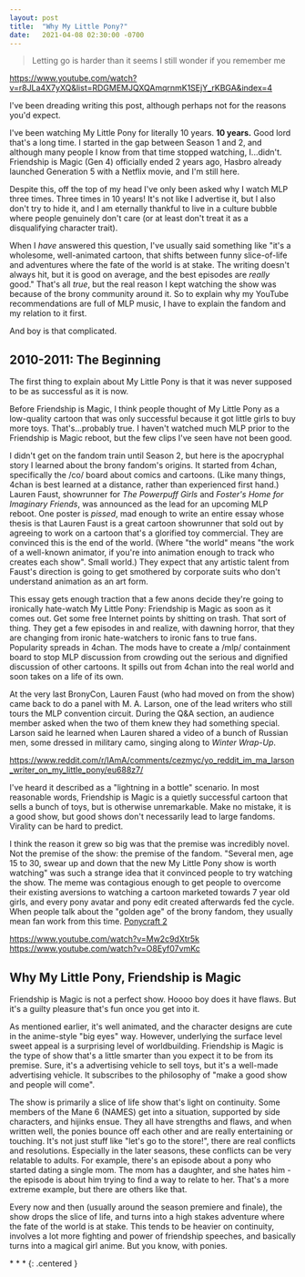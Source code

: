 ```yaml
---
layout: post
title:  "Why My Little Pony?"
date:   2021-04-08 02:30:00 -0700
---
```


> Letting go is harder than it seems
> I still wonder if you remember me

https://www.youtube.com/watch?v=r8JLa4X7yXQ&list=RDGMEMJQXQAmqrnmK1SEjY_rKBGA&index=4

I've been dreading writing this post, although perhaps not for the reasons you'd expect.

I've been watching My Little Pony for literally 10 years. **10 years.** Good lord that's
a long time. I started in the gap between Season 1 and 2, and although many people I
know from that time stopped watching, I...didn't. Friendship is Magic (Gen 4) officially ended
2 years ago, Hasbro already launched Generation 5 with a Netflix movie, and I'm still here.

Despite this, off the top of my head I've only been asked why I watch MLP three times.
Three times in 10 years! It's not like I advertise it, but I also don't try to hide it, and
I am eternally thankful to live in a culture bubble where people genuinely don't care (or
at least don't treat it as a disqualifying character trait).

When I *have* answered this question, I've usually said something like "it's a wholesome,
well-animated cartoon, that shifts between funny slice-of-life and adventures where the fate of the
world is at stake. The writing doesn't always hit, but it is good on average, and the best
episodes are *really* good." That's all *true*, but the real reason I kept watching the
show was because of the brony community around it. So to explain why my
YouTube recommendations are full of MLP music, I have to explain the fandom and my relation to it
first.

And boy is that complicated.

2010-2011: The Beginning
-------------------------------------------------------------------------------------

The first thing to explain about My Little Pony is that it was never supposed to be as successful
as it is now.

Before Friendship is Magic, I think people thought of My Little Pony as a low-quality cartoon that
was only successful because it got little girls to buy more toys. That's...probably true. I
haven't watched much MLP prior to the Friendship is Magic reboot, but the few clips I've
seen have not been good.

I didn't get on the fandom train until Season 2, but here is the apocryphal story I learned about
the brony fandom's origins. It started from 4chan, specifically the /co/ board about comics and
cartoons. (Like many things, 4chan is best learned at a distance, rather than experienced
first hand.) Lauren Faust, showrunner for *The Powerpuff Girls* and
*Foster's Home for Imaginary Friends*, was announced as the lead for an upcoming MLP reboot.
One poster is *pissed*, mad enough to write an entire essay whose thesis is that Lauren Faust is a
great cartoon showrunner that sold out by agreeing to work on a cartoon that's a glorified toy
commercial. They are convinced this is the end of the world. (Where "the world" means "the work
of a well-known animator, if you're into animation enough to track who creates each show". Small
world.) They expect that any artistic talent from Faust's direction is going to get smothered by
corporate suits who don't understand animation as an art form.

This essay gets enough traction that a few anons decide they're going to ironically
hate-watch My Little Pony: Friendship is Magic as soon as it comes out. Get some free Internet
points by shitting on trash. That sort of thing. They get a few episodes in and realize, with
dawning horror, that they are changing from ironic hate-watchers to ironic fans to true fans.
Popularity spreads in 4chan. The mods have to create a /mlp/ containment board to stop MLP
discussion from crowding out the serious and dignified discussion of other cartoons. It spills
out from 4chan into the real world and soon takes on a life of its own.

At the very last BronyCon, Lauren Faust (who had moved on from the show) came back to do a panel
with M. A. Larson, one of the lead writers who still tours the MLP convention circuit. During the
Q&A section, an audience member asked when the two of them knew they had something special.
Larson said he learned when Lauren shared a video of a bunch of Russian men, some dressed in
military camo, singing along to *Winter Wrap-Up*.

https://www.reddit.com/r/IAmA/comments/cezmyc/yo_reddit_im_ma_larson_writer_on_my_little_pony/eu688z7/

I've heard it described as a "lightning in a bottle" scenario. In most reasonable words, Friendship is
Magic is a quietly successful cartoon that sells a bunch of toys, but is otherwise unremarkable.
Make no mistake, it is a good show, but good shows don't necessarily lead to large fandoms. Virality
can be hard to predict.

I think the reason it grew so big was that the premise was incredibly novel. Not the premise of the show:
the premise of the fandom. "Several men, age 15 to 30, swear up and down that the new My Little Pony
show is worth watching" was such a strange idea that it convinced people to try watching the show.
The meme was contagious enough to get people to overcome their existing aversions to watching a cartoon
marketed towards 7 year old girls, and every pony avatar and pony edit created afterwards fed the cycle.
When people talk about the "golden age" of the brony fandom, they usually mean fan work from this time.
[Ponycraft 2](https://www.youtube.com/watch?v=JJbAT1wzS8U)

https://www.youtube.com/watch?v=Mw2c9dXtr5k
https://www.youtube.com/watch?v=O8Eyf07vmKc



Why My Little Pony, Friendship is Magic
--------------------------------------------------------------------------------------

Friendship is Magic is not a perfect show. Hoooo boy does it have flaws. But it's a guilty pleasure that's
fun once you get into it.

As mentioned earlier, it's well animated, and the character designs are cute in the anime-style
"big eyes" way. However, underlying the surface level sweet appeal is a surprising level of
worldbuilding. Friendship is Magic is the type of show that's a little smarter than you expect it
to be from its premise. Sure, it's a advertising vehicle to sell toys, but it's a well-made
advertising vehicle. It subscribes to the philosophy of "make a good show and people will come".

The show is primarily a slice of life show that's light on continuity. Some members of the Mane 6 (NAMES) get into a situation,
supported by side characters, and hijinks ensue. They all have strengths and flaws, and when written
well, the ponies bounce off each other and are really entertaining or touching. It's not just
stuff like "let's go to the store!", there are real conflicts and resolutions. Especially in the
later seasons, these conflicts can be very relatable to adults. For example, there's an episode
about a pony who started dating a single mom. The mom has a daughter, and she hates him - the episode
is about him trying to find a way to relate to her. That's a more extreme example, but there are
others like that.

Every now and then (usually around the season premiere and finale), the show drops the slice of life,
and turns into a high stakes adventure where the fate of the world is at stake. This tends to be
heavier on continuity, involves a lot more fighting and power of friendship speeches, and basically
turns into a magical girl anime. But you know, with ponies.

\* \* \*
{: .centered }
